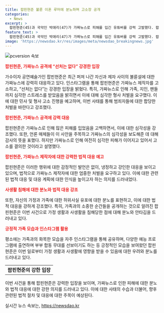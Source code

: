 ```yaml
---
title: 팝핀현준 불륜 이혼 루머에 분노하며 고소장 공개
categories:
  - News
excerpt: >
  팝핀현준(45)과 국악인 박애리(47)가 가짜뉴스로 피해를 입긴 유튜버를 강력 고발했다. 팝핀현준은 공개 고소장을 통해 민사 형사 고소를 진행할 예정이며, 이에 대한 강경한 입장을 밝혔다. 또한, 유튜브 영상에 대한 법적 대응을 예고하며 현명한 대응을 내비쳤다. 이에 대한 팝핀현준의 명예훼손에 대한 분노와 피해자로서의 마음을 담아냈다.
feature_text: >
  팝핀현준(45)과 국악인 박애리(47)가 가짜뉴스로 피해를 입긴 유튜버를 강력 고발했다. 팝핀현준은 공개 고소장을 통해 민사 형사 고소를 진행할 예정이며, 이에 대한 강경한 입장을 밝혔다. 또한, 유튜브 영상에 대한 법적 대응을 예고하며 현명한 대응을 내비쳤다. 이에 대한 팝핀현준의 명예훼손에 대한 분노와 피해자로서의 마음을 담아냈다.
image: 'https://newsdao.kr/res/images/meta/newsdao_breakingnews.jpg'
---
```


<p><img src="https://newsdao.kr/res/images/meta/newsdao_breakingnews.jpg" alt="pcversion 속보" /></p>

<p><b><span style="color: #ee2323;">팝핀현준, 가짜뉴스 공격에 “선처는 없다” 강경한 입장</span></b></p>

<p>가수이자 공연예술가인 팝핀현준은 최근 퍼져 나간 자신과 제자 사이의 불륜설에 대한 가짜뉴스에 강력히 대응하고 있다. 인스타그램을 통해 팝핀현준은 가짜뉴스 제작자를 고소하고, “선처는 없다”는 강경한 입장을 밝혔다. 특히, 가짜뉴스로 인해 가족, 지인, 팬들까지 심각한 스트레스를 받았음을 밝히면서 이에 대해 심각한 형사 처벌을 요구했다. 이에 대한 민사 및 형사 고소 진행을 예고하며, 이번 사태를 통해 범죄자들에 대한 합당한 처벌을 바란다고 강조했다.</p>

<p data-ke-size="size16"></p>

<p><b><span style="color: #ee2323;">팝핀현준, 가짜뉴스 공격에 강력 대응</span></b></p>

<p>팝핀현준은 가짜뉴스로 인해 많은 피해를 입었음을 고백하면서, 이에 대한 심각성을 강조했다. 또한, 언론 매체들이 이 사안을 주목하고 가짜뉴스의 심각성을 보도해준 데 대해 감사의 뜻을 표했다. 하지만 가짜뉴스로 인해 여전히 심각한 피해가 이어지고 있어서 고소를 결의한 것이라고 설명했다.</p>

<p data-ke-size="size16"></p>

<p><b><span style="color: #ee2323;">팝핀현준, 가짜뉴스 제작자에 대한 강력한 법적 대응 예고</span></b></p>

<p>팝핀현준은 이러한 행위에 대한 감정적인 발언은 없이, 냉정하고 강인한 대응을 보이고 있으며, 법적으로 가짜뉴스 제작자에 대한 엄중한 처벌을 요구하고 있다. 이에 대한 관련된 법적 대응 및 대응 계획에 대한 인식을 높이고자 하는 의지를 드러내었다.</p>

<p data-ke-size="size16"></p>

<p><b><span style="color: #ee2323;">사생활 침해에 대한 분노와 법적 대응 강조</span></b></p>

<p>또한, 자신의 가정과 가족에 대한 허위사실 유포에 대한 분노를 표현하고, 이에 대한 법적 대응을 강하게 강조했다. 특히, 가족과의 소중한 순간들을 공개하는 것으로 알려진 팝핀현준은 이번 사건으로 가정 생활과 사생활을 침해당한 점에 대해 분노와 안타김을 드러내고 있다.</p>

<p data-ke-size="size16"></p>

<p><b><span style="color: #ee2323;">긍정적 가족 모습과 인스타그램 활용</span></b></p>

<p>평소에는 가족과의 화목한 모습을 자주 인스타그램을 통해 공유하며, 다양한 예능 프로그램에 출연하며 부부 합동 무대를 선보이기도 하는 등 긍정적인 모습을 보여왔던 팝핀현준은 이번 일로부터 가정 생활과 사생활에 영향을 받을 수 있음에 대한 우려와 분노를 드러내고 있다. </p>

<p data-ke-size="size16"></p>

<table>
    <tr>
        <td style="text-align: center; height: 17px;"><b>팝핀현준의 강한 입장</b></td>
    </tr>
</table>

<p>이번 사건을 통해 팝핀현준은 강력한 입장을 보이며, 가짜뉴스로 인한 피해에 대한 분노와 법적 대응에 대한 강한 의지를 드러내고 있다. 이에 대한 사태의 수습과 더불어, 향후 관련된 법적 절차 및 대응에 대한 주목이 예상된다.</p>

<p data-ke-size="size16"></p>
실시간 뉴스 속보는, <a href="https://newsdao.kr" rel="dofollow">https://newsdao.kr</a>


